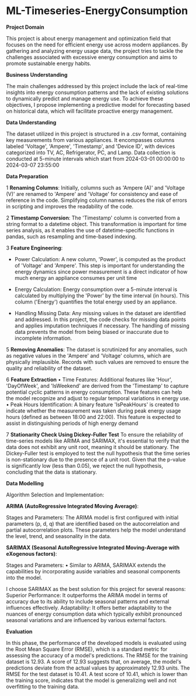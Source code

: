 # ML-Timeseries-EnergyConsumption

**Project Domain**

This project is about energy management and optimization field that focuses on the need for efficient energy use across modern appliances. By gathering and analyzing energy usage data, the project tries to tackle the challenges associated with excessive energy consumption and aims to promote sustainable energy habits. 

**Business Understanding**

The main challenges addressed by this project include the lack of real-time insights into energy consumption patterns and the lack of existing solutions to dynamically predict and manage energy use. To achieve these objectives, I propose implementing a predictive model for forecasting based on historical data, which will facilitate proactive energy management. 

**Data Understanding**

The dataset utilized in this project is structured in a .csv format, containing key measurements from various appliances. It encompasses columns labeled 'Voltage', 'Ampere', 'Timestamp', and 'Device ID', with devices categorized into TV, AC, Refrigerator, PC, and Lamp. Data collection is conducted at 5-minute intervals which start from 2024-03-01 00:00:00 to 2024-03-07 23:55:00

**Data Preparation**

1	**Renaming Columns**: Initially, columns such as 'Ampere (A)' and 'Voltage (V)' are renamed to 'Ampere' and 'Voltage' for consistency and ease of reference in the code. Simplifying column names reduces the risk of errors in scripting and improves the readability of the code.

2	**Timestamp Conversion**: The 'Timestamp' column is converted from a string format to a datetime object. This transformation is important for time series analysis, as it enables the use of datetime-specific functions in pandas, such as resampling and time-based indexing. 

3	**Feature Engineering**:
- Power Calculation: A new column, 'Power', is computed as the product of 'Voltage' and 'Ampere'. This step is important for understanding the energy dynamics since power measurement is a direct indicator of how much energy an appliance consumes per unit time
  
- Energy Calculation: Energy consumption over a 5-minute interval is calculated by multiplying the 'Power' by the time interval (in hours). This column ('Energy') quantifies the total energy used by an appliance.
  
- Handling Missing Data: Any missing values in the dataset are identified and addressed. In this project, the code checks for missing data points and applies imputation techniques if necessary. The handling of missing data prevents the model from being biased or inaccurate due to incomplete information.
  
5	**Removing Anomalies**: The dataset is scrutinized for any anomalies, such as negative values in the 'Ampere' and 'Voltage' columns, which are physically implausible. Records with such values are removed to ensure the quality and reliability of the dataset. 

6	**Feature Extraction**
•	Time Features: Additional features like 'Hour', 'DayOfWeek', and 'IsWeekend' are derived from the 'Timestamp' to capture potential cyclic patterns in energy consumption. These features can help the model recognize and adjust to regular temporal variations in energy use.
•	Peak Hours Identification: A binary feature 'IsPeakHours' is created to indicate whether the measurement was taken during peak energy usage hours (defined as between 18:00 and 22:00). This feature is expected to assist in distinguishing periods of high energy demand

7	**Stationarity Check Using Dickey-Fuller Test**
To ensure the reliability of time-series models like ARIMA and SARIMAX, it's essential to verify that the data does not exhibit any unit root, meaning it should be stationary. The Dickey-Fuller test is employed to test the null hypothesis that the time series is non-stationary due to the presence of a unit root.  Given that the p-value is significantly low (less than 0.05), we reject the null hypothesis, concluding that the data is stationary.

**Data Modelling**

Algorithm Selection and Implementation:

**ARIMA (AutoRegressive Integrated Moving Average)**:

Stages and Parameters:
The ARIMA model is first configured with initial parameters (p, d, q) that are identified based on the autocorrelation and partial autocorrelation plots. These parameters help the model understand the level, trend, and seasonality in the data.

**SARIMAX (Seasonal AutoRegressive Integrated Moving-Average with eXogenous factors)**:

Stages and Parameters:
•	Similar to ARIMA, SARIMAX extends the capabilities by incorporating auside variables and seasonal components into the model.

I choose SARIMAX as the best solution for this project for several reasons:
Superior Performance: It outperforms the ARIMA model in terms of accuracy due to its ability to include seasonal patterns and external influences effectively.
Adaptability: It offers better adaptability to the nuances of energy consumption data which typically exhibit pronounced seasonal variations and are influenced by various external factors.

**Evaluation**

In this phase, the performance of the developed models is evaluated using the Root Mean Square Error (RMSE), which is a standard metric for assessing the accuracy of a model's predictions. The RMSE for the training dataset is 12.93. A score of 12.93 suggests that, on average, the model's predictions deviate from the actual values by approximately 12.93 units. The RMSE for the test dataset is 10.41. A test score of 10.41, which is lower than the training score, indicates that the model is generalizing well and not overfitting to the training data.
